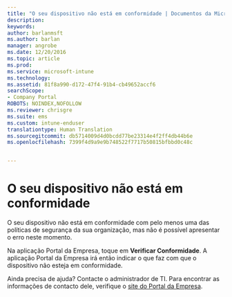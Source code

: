 ```yaml
---
title: "O seu dispositivo não está em conformidade | Documentos da Microsoft"
description: 
keywords: 
author: barlanmsft
ms.author: barlan
manager: angrobe
ms.date: 12/20/2016
ms.topic: article
ms.prod: 
ms.service: microsoft-intune
ms.technology: 
ms.assetid: 81f8a990-d172-47f4-91b4-cb49652accf6
searchScope:
- Company Portal
ROBOTS: NOINDEX,NOFOLLOW
ms.reviewer: chrisgre
ms.suite: ems
ms.custom: intune-enduser
translationtype: Human Translation
ms.sourcegitcommit: db5714009d4d0bcdd77be23314e4f2ff4db44b6e
ms.openlocfilehash: 7399f4d9a9e9b748522f7717b50815bfbbd0c48c


---
```


# <a name="your-device-is-noncompliant"></a>O seu dispositivo não está em conformidade

O seu dispositivo não está em conformidade com pelo menos uma das políticas de segurança da sua organização, mas não é possível apresentar o erro neste momento.  

Na aplicação Portal da Empresa, toque em **Verificar Conformidade**. A aplicação Portal da Empresa irá então indicar o que faz com que o dispositivo não esteja em conformidade. 

Ainda precisa de ajuda? Contacte o administrador de TI. Para encontrar as informações de contacto dele, verifique o [site do Portal da Empresa](http://portal.manage.microsoft.com).



<!--HONumber=Dec16_HO3-->


